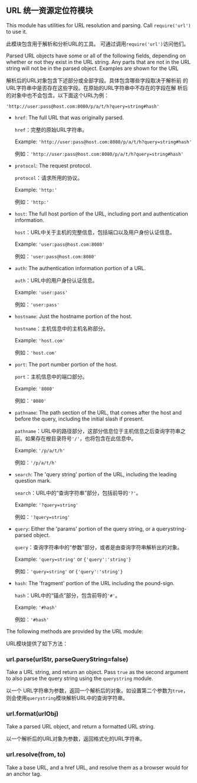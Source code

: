 ## URL 统一资源定位符模块

This module has utilities for URL resolution and parsing.
Call `require('url')` to use it.

此模块包含用于解析和分析URL的工具。
可通过调用`require('url')`访问他们。

Parsed URL objects have some or all of the following fields, depending on
whether or not they exist in the URL string. Any parts that are not in the URL
string will not be in the parsed object. Examples are shown for the URL

解析后的URL对象包含下述部分或全部字段。具体包含哪些字段取决于解析前
的URL字符串中是否存在这些字段。在原始的URL字符串中不存在的字段在解
析后的对象中也不会包含。以下面这个URL为例：

`'http://user:pass@host.com:8080/p/a/t/h?query=string#hash'`

* `href`: The full URL that was originally parsed.

  `href`：完整的原始URL字符串。

  Example: `'http://user:pass@host.com:8080/p/a/t/h?query=string#hash'`

  例如：`'http://user:pass@host.com:8080/p/a/t/h?query=string#hash'`
* `protocol`: The request protocol.

  `protocol`：请求所用的协议。

  Example: `'http:'`

  例如：`'http:'`
* `host`: The full host portion of the URL, including port and authentication information.

  `host`：URL中关于主机的完整信息，包括端口以及用户身份认证信息。

  Example: `'user:pass@host.com:8080'`

  例如：`'user:pass@host.com:8080'`
* `auth`: The authentication information portion of a URL.

  `auth`：URL中的用户身份认证信息。

  Example: `'user:pass'`

  例如：`'user:pass'`
* `hostname`: Just the hostname portion of the host.

  `hostname`：主机信息中的主机名称部分。

  Example: `'host.com'`

  例如：`'host.com'`
* `port`: The port number portion of the host.

  `port`：主机信息中的端口部分。

  Example: `'8080'`

  例如：`'8080'`
* `pathname`: The path section of the URL, that comes after the host and before the query, including the initial slash if present.

  `pathname`：URL中的路径部分，这部分信息位于主机信息之后查询字符串之前。如果存在根目录符号`'/'`，也将包含在此信息中。

  Example: `'/p/a/t/h'`

  例如：`'/p/a/t/h'`
* `search`: The 'query string' portion of the URL, including the leading question mark.

  `search`：URL中的“查询字符串”部分，包括前导的`'?'`。

  Example: `'?query=string'`

  例如：`'?query=string'`
* `query`: Either the 'params' portion of the query string, or a querystring-parsed object.

  `query`：查询字符串中的“参数”部分，或者是由查询字符串解析出的对象。

  Example: `'query=string'` or `{'query':'string'}`

  例如：`'query=string'` or `{'query':'string'}`
* `hash`: The 'fragment' portion of the URL including the pound-sign.

  `hash`：URL中的“锚点”部分，包含前导的`'#'`。

  Example: `'#hash'`

  例如：`'#hash'`

The following methods are provided by the URL module:

URL模块提供了如下方法：

### url.parse(urlStr, parseQueryString=false)

Take a URL string, and return an object.  Pass `true` as the second argument to also parse
the query string using the `querystring` module.

以一个 URL字符串为参数，返回一个解析后的对象。如设置第二个参数为`true`，
则会使用`querystring`模块解析URL中的查询字符串。

### url.format(urlObj)

Take a parsed URL object, and return a formatted URL string.

以一个解析后的URL对象为参数，返回格式化的URL字符串。

### url.resolve(from, to)

Take a base URL, and a href URL, and resolve them as a browser would for an anchor tag.
